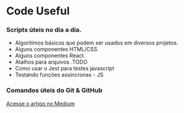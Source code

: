 # Code Useful

### Scripts úteis no dia a dia.
- Algoritimos básicos que podem ser usados em diversos projetos.
- Alguns componentes HTML/CSS.
- Alguns componentes React.
- Atalhos para arquivos .TODO
- Como usar o Jest para testes javascript
- Testando funções assíncronas - JS


### Comandos úteis do Git & GitHub
[Acesse o artigo no Medium](https://medium.com/@MatheusBecatini/usando-o-git-em-um-projeto-ea11016172c2)
 
